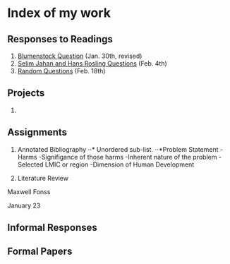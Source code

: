 # Index of my work

## Responses to Readings
1. [Blumenstock Question](https://maxwellfonss.github.io/Workshop/blumenstock) (Jan. 30th, revised)
2. [Selim Jahan and Hans Rosling Questions](https://maxwellfonss.github.io/Workshop/selim_jahan) (Feb. 4th)
3. [Random Questions](https://maxwellfonss.github.io/Workshop/random_questions) (Feb. 18th)





## Projects
1.

## Assignments

1. Annotated Bibliography
⋅⋅* Unordered sub-list. 
⋅⋅*Problem Statement
    -Harms
    -Signifigance of those harms
    -Inherent nature of the problem
    -Selected LMIC or region
    -Dimension of Human Development

2. Literature Review

Maxwell Fonss

January 23









## Informal Responses

## Formal Papers
